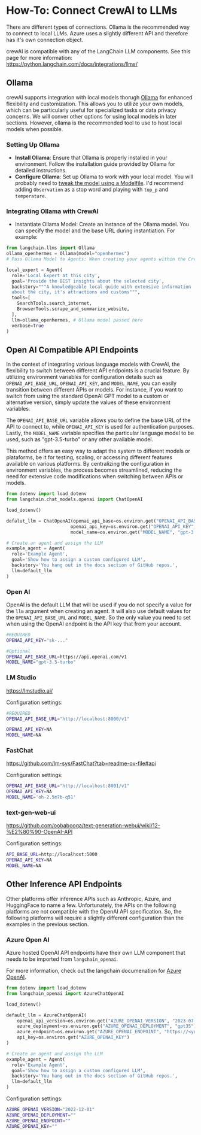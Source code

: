 # How-To: Connect CrewAI to LLMs

There are different types of connections.
Ollama is the recommended way to connect to local LLMs.
Azure uses a slightly different API and therefore has it's own connection object.

crewAI is compatible with any of the LangChain LLM components. See this page for more information: https://python.langchain.com/docs/integrations/llms/

## Ollama

crewAI supports integration with local models thorugh [Ollama](https://ollama.ai/) for enhanced flexibility and customization. This allows you to utilize your own models, which can be particularly useful for specialized tasks or data privacy concerns. We will conver other options for using local models in later sections. However, ollama is the recommended tool to use to host local models when possible.

### Setting Up Ollama

- **Install Ollama**: Ensure that Ollama is properly installed in your environment. Follow the installation guide provided by Ollama for detailed instructions.
- **Configure Ollama**: Set up Ollama to work with your local model. You will probably need to [tweak the model using a Modelfile](https://github.com/jmorganca/ollama/blob/main/docs/modelfile.md). I'd recommend adding `Observation` as a stop word and playing with `top_p` and `temperature`.

### Integrating Ollama with CrewAI
- Instantiate Ollama Model: Create an instance of the Ollama model. You can specify the model and the base URL during instantiation. For example:

```python
from langchain.llms import Ollama
ollama_openhermes = Ollama(model="openhermes")
# Pass Ollama Model to Agents: When creating your agents within the CrewAI framework, you can pass the Ollama model as an argument to the Agent constructor. For instance:

local_expert = Agent(
  role='Local Expert at this city',
  goal='Provide the BEST insights about the selected city',
  backstory="""A knowledgeable local guide with extensive information
  about the city, it's attractions and customs""",
  tools=[
    SearchTools.search_internet,
    BrowserTools.scrape_and_summarize_website,
  ],
  llm=ollama_openhermes, # Ollama model passed here
  verbose=True
)
```

## Open AI Compatible API Endpoints

In the context of integrating various language models with CrewAI, the flexibility to switch between different API endpoints is a crucial feature. By utilizing environment variables for configuration details such as `OPENAI_API_BASE_URL`, `OPENAI_API_KEY`, and `MODEL_NAME`, you can easily transition between different APIs or models. For instance, if you want to switch from using the standard OpenAI GPT model to a custom or alternative version, simply update the values of these environment variables. 

The `OPENAI_API_BASE_URL` variable allows you to define the base URL of the API to connect to, while `OPENAI_API_KEY` is used for authentication purposes. Lastly, the `MODEL_NAME` variable specifies the particular language model to be used, such as "gpt-3.5-turbo" or any other available model. 

This method offers an easy way to adapt the system to different models or plataforms, be it for testing, scaling, or accessing different features available on various platforms. By centralizing the configuration in environment variables, the process becomes streamlined, reducing the need for extensive code modifications when switching between APIs or models.


```python
from dotenv import load_dotenv
from langchain.chat_models.openai import ChatOpenAI

load_dotenv()

defalut_llm = ChatOpenAI(openai_api_base=os.environ.get("OPENAI_API_BASE_URL", "https://api.openai.com/v1"),
                        openai_api_key=os.environ.get("OPENAI_API_KEY", "NA"),
                        model_name=os.environ.get("MODEL_NAME", "gpt-3.5-turbo"))

# Create an agent and assign the LLM
example_agent = Agent(
  role='Example Agent',
  goal='Show how to assign a custom configured LLM',
  backstory='You hang out in the docs section of GitHub repos.',
  llm=default_llm
)

```


### Open AI

OpenAI is the default LLM that will be used if you do not specify a value for the `llm` argument when creating an agent. It will also use default values for the `OPENAI_API_BASE_URL` and `MODEL_NAME`. So the only value you need to set when using the OpenAI endpoint is the API key that from your account.

```sh
#REQUIRED
OPENAI_API_KEY="sk-..."

#Optional
OPENAI_API_BASE_URL=https://api.openai.com/v1
MODEL_NAME="gpt-3.5-turbo"
```

### LM Studio

https://lmstudio.ai/

Configuration settings:
```sh
#REQUIRED
OPENAI_API_BASE_URL="http://localhost:8000/v1"

OPENAI_API_KEY=NA
MODEL_NAME=NA
```

### FastChat

https://github.com/lm-sys/FastChat?tab=readme-ov-file#api

Configuration settings:
```sh
OPENAI_API_BASE_URL="http://localhost:8001/v1"
OPENAI_API_KEY=NA
MODEL_NAME='oh-2.5m7b-q51'
```

### text-gen-web-ui

https://github.com/oobabooga/text-generation-webui/wiki/12-%E2%80%90-OpenAI-API


Configuration settings:

```sh
API_BASE_URL=http://localhost:5000
OPENAI_API_KEY=NA
MODEL_NAME=NA
```

## Other Inference API Endpoints

Other platforms offer inference APIs such as Anthropic, Azure, and HuggingFace to name a few. Unfortunately, the APIs on the following platforms are not compatible with the OpenAI API specification. So, the following platforms will require a slightly different configuration than the examples in the previous section.

### Azure Open AI

Azure hosted OpenAI API endpoints have their own LLM component that needs to be imported from `langchain_openai`.

For more information, check out the langchain documenation for [Azure OpenAI](https://python.langchain.com/docs/integrations/llms/azure_openai).

```python
from dotenv import load_dotenv
from langchain_openai import AzureChatOpenAI

load_dotenv()

default_llm = AzureChatOpenAI(
    openai_api_version=os.environ.get("AZURE_OPENAI_VERSION", "2023-07-01-preview"),
    azure_deployment=os.environ.get("AZURE_OPENAI_DEPLOYMENT", "gpt35"),
    azure_endpoint=os.environ.get("AZURE_OPENAI_ENDPOINT", "https://<your-endpoint>.openai.azure.com/"),
    api_key=os.environ.get("AZURE_OPENAI_KEY")
)

# Create an agent and assign the LLM
example_agent = Agent(
  role='Example Agent',
  goal='Show how to assign a custom configured LLM',
  backstory='You hang out in the docs section of GitHub repos.',
  llm=default_llm
)

```


Configuration settings:
```sh
AZURE_OPENAI_VERSION="2022-12-01"
AZURE_OPENAI_DEPLOYMENT=""
AZURE_OPENAI_ENDPOINT=""
AZURE_OPENAI_KEY=""
```
